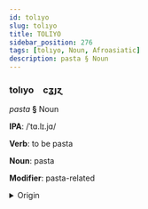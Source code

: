 ```yaml
---
id: tolıyo
slug: tolıyo
title: TOLIYO
sidebar_position: 276
tags: [tolıyo, Noun, Afroasiatic]
description: pasta § Noun
---
```


### tolıyo&emsp;<span kind="abugida">cʓȷɀ</span>

*pasta* **§** Noun

**IPA**: /ˈtɑ.lɪ.jɑ/

**Verb**: to be pasta

**Noun**: pasta

**Modifier**: pasta-related

<details>
    <summary>Origin</summary>
    Hausa taliya /ta.lɨ.j̰a/<br/>
    <em>Afroasiatic Language Family</em>
</details>